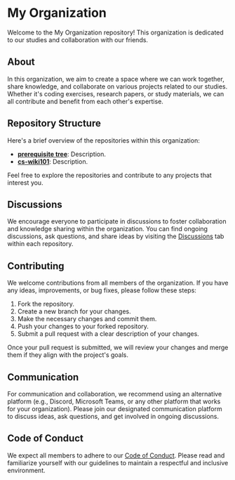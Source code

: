 # My Organization

Welcome to the My Organization repository! This organization is dedicated to our studies and collaboration with our friends.

## About

In this organization, we aim to create a space where we can work together, share knowledge, and collaborate on various projects related to our studies. Whether it's coding exercises, research papers, or study materials, we can all contribute and benefit from each other's expertise.

## Repository Structure

Here's a brief overview of the repositories within this organization:

- **[prerequisite tree](link-to-repo-1)**: Description.
- **[cs-wiki101](link-to-repo-2)**: Description.

Feel free to explore the repositories and contribute to any projects that interest you.

## Discussions

We encourage everyone to participate in discussions to foster collaboration and knowledge sharing within the organization. You can find ongoing discussions, ask questions, and share ideas by visiting the [Discussions]() tab within each repository.

## Contributing

We welcome contributions from all members of the organization. If you have any ideas, improvements, or bug fixes, please follow these steps:

1. Fork the repository.
2. Create a new branch for your changes.
3. Make the necessary changes and commit them.
4. Push your changes to your forked repository.
5. Submit a pull request with a clear description of your changes.

Once your pull request is submitted, we will review your changes and merge them if they align with the project's goals.

## Communication

For communication and collaboration, we recommend using an alternative platform (e.g., Discord, Microsoft Teams, or any other platform that works for your organization). Please join our designated communication platform to discuss ideas, ask questions, and get involved in ongoing discussions.

## Code of Conduct

We expect all members to adhere to our [Code of Conduct](). Please read and familiarize yourself with our guidelines to maintain a respectful and inclusive environment.
